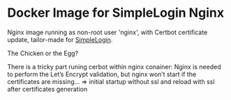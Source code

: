 # Docker Image for SimpleLogin Nginx

Nginx image running as non-root user 'nginx', with Certbot certificate update, tailor-made for [SimpleLogin](https://simplelogin.io/).

The Chicken or the Egg?

There is a tricky part runing cerbot within nginx conainer:
Nginx is needed to perform the Let’s Encrypt validation, but nginx won’t start if the certificates are missing... => initial startup without ssl and reload with ssl after certificates generation 
